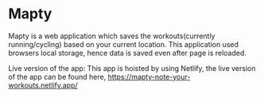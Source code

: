 # Mapty

Mapty is a web application which saves the workouts(currently running/cycling) based on your current location. This application used browsers local storage, hence data is saved even after page is reloaded.

Live version of the app: This app is hoisted by using Netlify, the live version of the app can be found here,
https://mapty-note-your-workouts.netlify.app/
